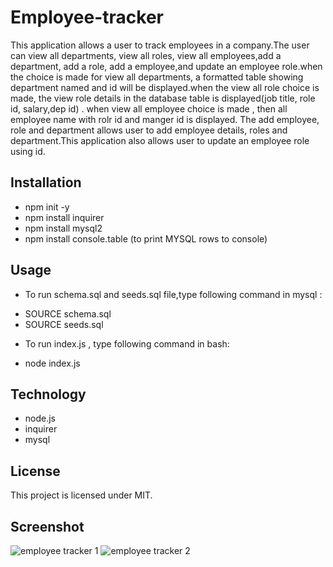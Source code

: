 # Employee-tracker
This application allows a user to track employees in a company.The user can view all departments, view all roles, view all employees,add a department, add a role, add a employee,and update an employee role.when the choice is made for view all departments, a formatted table showing department named and id will be displayed.when the view all role  choice is made, the view role details in the database table is displayed(job title, role id, salary,dep id) . when view all employee choice is made , then all employee name with rolr id and manger id is displayed. The add employee, role and department allows user to add employee details, roles and department.This application also allows user to update an employee role using id.
## Installation
* npm init -y
* npm install inquirer
* npm install mysql2
* npm install console.table (to print MYSQL rows to console)
## Usage
* To run schema.sql and seeds.sql file,type following command in mysql :
- SOURCE schema.sql
- SOURCE seeds.sql 
* To run index.js , type following command in bash:
- node index.js
## Technology
- node.js
- inquirer
- mysql
## License 
This project is licensed under MIT.
## Screenshot

![employee tracker 1](https://user-images.githubusercontent.com/41078587/152723564-a2111e19-3b15-47d1-b40f-1bac9e48cbed.png)
![employee tracker 2](https://user-images.githubusercontent.com/41078587/152723607-d23a8db4-e3ec-44ea-9190-35d1e31aaea6.png)
